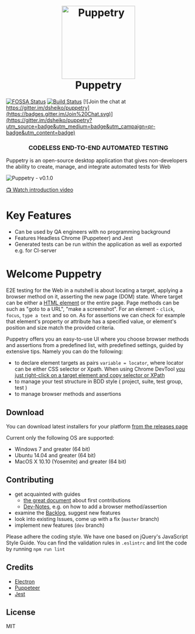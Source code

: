 <h1 align="center">
	<br>
	<img src="https://github.com/dsheiko/puppetry/raw/master/app/assets/puppetry.png" alt="Puppetry" width="200" />
	<br>
	Puppetry
	<br>
</h1>

[![FOSSA Status](https://app.fossa.io/api/projects/git%2Bgithub.com%2Fdsheiko%2Fpuppetry.svg?type=shield)](https://app.fossa.io/projects/git%2Bgithub.com%2Fdsheiko%2Fpuppetry?ref=badge_shield)
[![Build Status](https://travis-ci.org/dsheiko/puppetry.png)](https://travis-ci.org/dsheiko/puppetry)
[![Join the chat at https://gitter.im/dsheiko/puppetry](https://badges.gitter.im/Join%20Chat.svg)](https://gitter.im/dsheiko/puppetry?utm_source=badge&utm_medium=badge&utm_campaign=pr-badge&utm_content=badge)

<h3 align="center">CODELESS END-TO-END AUTOMATED TESTING</h3>

Puppetry is an open-source desktop application that gives non-developers the ability to create, manage, and integrate automated tests for Web

![Puppetry - v0.1.0](https://raw.githubusercontent.com/dsheiko/puppetry/master/docs/assets/img/puppetry-welcome.png)

[:tv: Watch introduction video](https://youtu.be/3DK04Eps5IQ  "Introduction to Puppetry0")


# Key Features

- Can be used by QA engineers with no programming background
- Features Headless Chrome (Puppeteer) and Jest
- Generated tests can be run within the application as well as exported e.g. for CI-server

# Welcome Puppetry
E2E testing for the Web in a nutshell is about locating a target, applying a browser method on it,
asserting the new page (DOM) state. Where target can be either a [HTML element](https://en.wikipedia.org/wiki/HTML_element)
or the entire page. Page methods can be such as "goto to a URL", "make a screenshot".
For an element - `click`, `focus`, `type a text` and so on. As for assertions we can check for example that element's property
or attribute has a specified value, or element's position and size match the provided criteria.

Puppetry offers you an easy-to-use UI where you choose browser methods and assertions from a predefined list, with predefined settings, guided by extensive tips.
Namely you can do the following:
- to declare element targets as pairs `variable = locator`, where locator can be either CSS selector or Xpath. When using Chrome DevTool [you just right-click on a target element and copy selector or XPath](https://www.youtube.com/watch?v=du2Jnm-TzJc)
- to manage your test structure in BDD style ( project, suite, test group, test )
- to manage browser methods and assertions

## Download

You can download latest installers for your platform [from the releases page](https://github.com/dsheiko/puppetry/releases)

Current only the following OS are supported:

-   Windows 7 and greater (64 bit)
-   Ubuntu 14.04 and greater (64 bit)
-   MacOS X 10.10 (Yosemite) and greater (64 bit)


## Contributing

- get acquainted with guides
  - [the great document](https://github.com/firstcontributions/first-contributions) about first contributions
  - [Dev-Notes](https://github.com/dsheiko/puppetry/wiki/Dev-Notes), e.g. on how to add a browser method/assertion
- examine the [Backlog](https://github.com/dsheiko/puppetry/wiki/Backlog), suggest new features
- look into existing Issues, come up with a fix (`master` branch)
- implement new features (`dev` branch)

Please adhere the coding style. We have one based on jQuery's JavaScript Style Guide. You can find the validation rules in `.eslintrc`
and lint the code by running `npm run lint`


## Credits

-   [Electron](http://electronjs.org/)
-   [Puppeteer](https://pptr.dev)
-   [Jest](https://jestjs.io/)

## License

MIT
